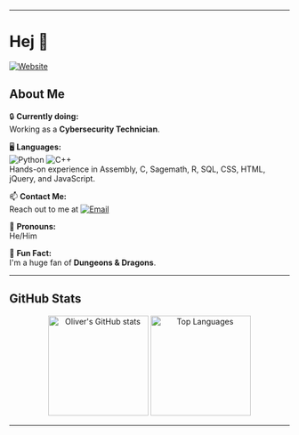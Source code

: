 
---

# Hej 👋

[![Website](https://img.shields.io/badge/Visit-My%20Website-blue?style=for-the-badge)](https://svarthatt.se/)

## About Me

🔒 **Currently doing:**  
Working as a **Cybersecurity Technician**.

🖥️ **Languages:**  
![Python](https://img.shields.io/badge/-Python-3776AB?style=flat-square&logo=python&logoColor=white)
![C++](https://img.shields.io/badge/-C++-00599C?style=flat-square&logo=c%2B%2B&logoColor=white)  
Hands-on experience in Assembly, C, Sagemath, R, SQL, CSS, HTML, jQuery, and JavaScript.

📫 **Contact Me:**  
Reach out to me at [![Email](https://img.shields.io/badge/-oliver@svarthatt.se-D14836?style=flat-square&logo=gmail&logoColor=white)](mailto:oliver@svarthatt.se)

🌈 **Pronouns:**  
He/Him

🎲 **Fun Fact:**  
I'm a huge fan of **Dungeons & Dragons**.

---

## GitHub Stats

<div align="center">
  <img src="https://github-readme-stats.vercel.app/api?username=frankuman&show_icons=true&theme=radical" alt="Oliver's GitHub stats" height="180px"/>
  <img src="https://github-readme-stats.vercel.app/api/top-langs/?username=frankuman&layout=compact&theme=radical" alt="Top Languages" height="180px"/>
</div>

---

